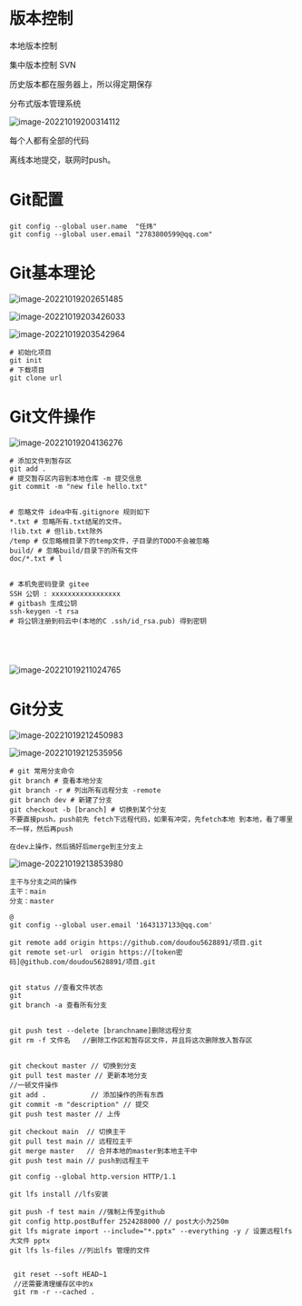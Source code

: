 # 版本控制

本地版本控制

集中版本控制 SVN

历史版本都在服务器上，所以得定期保存

分布式版本管理系统

![image-20221019200314112](git操作.assets/image-20221019200314112.png)

每个人都有全部的代码

离线本地提交，联网时push。

# Git配置

```
git config --global user.name  "任炜"
git config --global user.email "2783800599@qq.com"
```

# Git基本理论

![image-20221019202651485](git操作.assets/image-20221019202651485.png)





![image-20221019203426033](git操作.assets/image-20221019203426033.png)





![image-20221019203542964](git操作.assets/image-20221019203542964.png)



```
# 初始化项目
git init
# 下载项目
git clone url 
```



# Git文件操作

![image-20221019204136276](git操作.assets/image-20221019204136276.png)



``` 
# 添加文件到暂存区
git add . 
# 提交暂存区内容到本地仓库 -m 提交信息
git commit -m "new file hello.txt"


# 忽略文件 idea中有.gitignore 规则如下
*.txt # 忽略所有.txt结尾的文件。
!lib.txt # 但lib.txt除外
/temp # 仅忽略根目录下的temp文件，子目录的TODO不会被忽略
build/ # 忽略build/目录下的所有文件
doc/*.txt # l


# 本机免密码登录 gitee
SSH 公钥 : xxxxxxxxxxxxxxxxx
# gitbash 生成公钥
ssh-keygen -t rsa
# 将公钥注册到码云中(本地的C .ssh/id_rsa.pub) 得到密钥





```

![image-20221019211024765](git操作.assets/image-20221019211024765.png)

# Git分支

![image-20221019212450983](git操作.assets/image-20221019212450983.png)

![image-20221019212535956](git操作.assets/image-20221019212535956.png)



```
# git 常用分支命令
git branch # 查看本地分支
git branch -r # 列出所有远程分支 -remote
git branch dev # 新建了分支
git checkout -b [branch] # 切换到某个分支
不要直接push，push前先 fetch下远程代码，如果有冲突，先fetch本地 到本地，看了哪里不一样，然后再push

在dev上操作，然后搞好后merge到主分支上
```

![image-20221019213853980](git操作.assets/image-20221019213853980.png)

```
主干与分支之间的操作
主干：main
分支：master

@
git config --global user.email '1643137133@qq.com'

git remote add origin https://github.com/doudou5628891/项目.git
git remote set-url  origin https://[token密码]@github.com/doudou5628891/项目.git


git status //查看文件状态
git 
git branch -a 查看所有分支 


git push test --delete [branchname]删除远程分支
git rm -f 文件名   //删除工作区和暂存区文件，并且将这次删除放入暂存区


git checkout master // 切换到分支
git pull test master // 更新本地分支
//一顿文件操作
git add .           // 添加操作的所有东西
git commit -m "description" // 提交
git push test master // 上传

git checkout main  // 切换主干
git pull test main // 远程拉主干
git merge master   // 合并本地的master到本地主干中
git push test main // push到远程主干

git config --global http.version HTTP/1.1
```

```
git lfs install //lfs安装

git push -f test main //强制上传至github
git config http.postBuffer 2524288000 // post大小为250m
git lfs migrate import --include="*.pptx" --everything -y / 设置远程lfs大文件 pptx
git lfs ls-files //列出lfs 管理的文件


 git reset --soft HEAD~1
 //还需要清理缓存区中的x
 git rm -r --cached .

```

